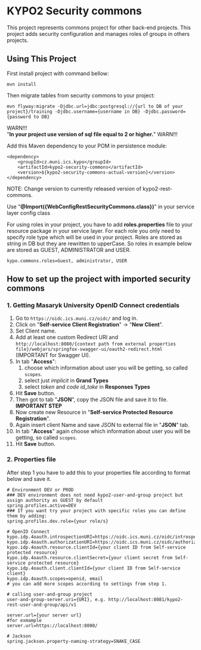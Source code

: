 # KYPO2 Security commons
This project represents commons project for other back-end projects. This project adds security configuration and manages roles of groups in others projects.

## Using This Project
First install project with command bellow:
```
mvn install
```
Then migrate tables from security commons to your project:
```
mvn flyway:migrate -Djdbc.url=jdbc:postgresql://{url to DB of your project}/training -Djdbc.username={username in DB} -Djdbc.password={password to DB}
```
WARN!!!     
"**In your project use version of sql file equal to 2 or higher.**"
WARN!!! 

Add this Maven dependency to your POM in persistence module: 
```        
<dependency>
    <groupId>cz.muni.ics.kypo</groupId>
    <artifactId>kypo2-security-commons</artifactId>
    <version>${kypo2-security-commons-actual-version}</version>
</dependency>
```
NOTE: Change version to currently released version of kypo2-rest-commons.



Use  "**@Import({WebConfigRestSecurityCommons.class})**" in your service layer config class

For using roles in your project, you have to add **roles.properties** file to your resource 
package in your service layer. For each role you only need to specify role type which will be used in your project. 
Roles are stored as string in DB but they are rewritten to upperCase. So roles in example below are stored as GUEST, ADMINISTRATOR and
USER.  
 
```properties
kypo.commons.roles=Guest, administrator, USER
```

## How to set up the project with imported security commons

### 1. Getting Masaryk University OpenID Connect credentials 

1. Go to `https://oidc.ics.muni.cz/oidc/` and log in.
2. Click on "**Self-service Client Registration**" -> "**New Client**".
3. Set Client name.
4. Add at least one custom Redirect URI and `http://localhost:8080/{context path from external properties file}/webjars/springfox-swagger-ui/oauth2-redirect.html` (IMPORTANT for Swagger UI).
5. In tab "**Access**":
    1. choose which information about user you will be getting, so called `scopes`.
    2. select just *implicit* in **Grand Types**
    3. select *token* and *code id_toke* in **Responses Types**
6. Hit **Save** button.
7. Then got to tab "**JSON**", copy the JSON file and save it to file. **IMPORTANT STEP**
8. Now create new Resource in "**Self-service Protected Resource Registration**".
9. Again insert client Name and save JSON to external file in "**JSON**" tab.
10. In tab "**Access**" again choose which information about user you will be getting, so called `scopes`.
11. Hit **Save** button.


### 2. Properties file

After step 1 you have to add this to your properties file according to format below and save it.
```properties
# Environment DEV or PROD
### DEV environment does not need kypo2-user-and-group project but assign authority as GUEST by default
spring.profiles.active=DEV 
### If you want try your project with specific roles you can define them by adding:
spring.profiles.dev.role={your role/s}

# OpenID Connect
kypo.idp.4oauth.introspectionURI=https://oidc.ics.muni.cz/oidc/introspect
kypo.idp.4oauth.authorizationURI=https://oidc.ics.muni.cz/oidc/authorize
kypo.idp.4oauth.resource.clientId={your client ID from Self-service protected resource}
kypo.idp.4oauth.resource.clientSecret={your client secret from Self-service protected resource}
kypo.idp.4oauth.client.clientId={your client ID from Self-service client}
kypo.idp.4oauth.scopes=openid, email
# you can add more scopes according to settings from step 1.

# calling user-and-group project
user-and-group-server.uri={URI}, e.g. http://localhost:8081/kypo2-rest-user-and-group/api/v1

server.url={your server url}
#for exmample
server.url=https://localhost:8080/

# Jackson
spring.jackson.property-naming-strategy=SNAKE_CASE
```
